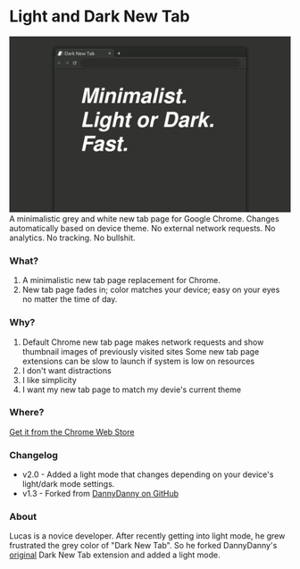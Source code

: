 # Light and Dark New Tab
![image](https://github.com/OperationNorthwoods/lightanddarknewtab/blob/master/lightanddarknewtab_github_screen_ani.gif)
A minimalistic grey and white new tab page for Google Chrome. Changes automatically based on device theme. No external network requests. No analytics. No tracking. No bullshit.

### What?
1. A minimalistic new tab page replacement for Chrome.
1. New tab page fades in; color matches your device; easy on your eyes no matter the time of day.

### Why?
1. Default Chrome new tab page makes network requests and show thumbnail images of previously visited sites
Some new tab page extensions can be slow to launch if system is low on resources
1. I don't want distractions
1. I like simplicity
1. I want my new tab page to match my devie's current theme

### Where?
[Get it from the Chrome Web Store](https://chrome.google.com/webstore/detail/light-and-dark-new-tab/kdkfnbfaebfimmmmlendmkemohpoefim)

### Changelog
* v2.0 - Added a light mode that changes depending on your device's light/dark mode settings.
* v1.3 - Forked from [DannyDanny on GitHub](https://github.com/dandydanny/darknewtab/) 

### About
Lucas is a novice developer. After recently getting into light mode, he grew frustrated the grey color of "Dark New Tab". So he forked DannyDanny's [original](https://chrome.google.com/webstore/detail/dark-new-tab/mnjmegebbljjhpljjfjmkhgmokpmdbpo?hl=en-US&gl=US) Dark New Tab extension and added a light mode. 
